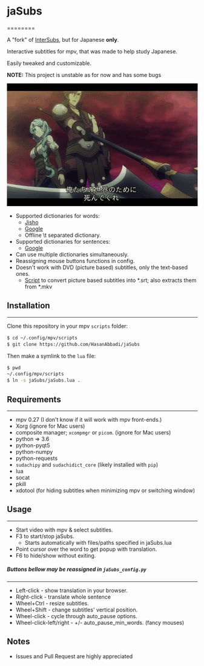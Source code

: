 # jaSubs
========

A "fork" of [InterSubs](https://github.com/oltodosel/interSubs), but for Japanese **only**.

Interactive subtitles for mpv, that was made to help study Japanese.

Easily tweaked and customizable.

**NOTE:** This project is unstable as for now and has some bugs

![showcase](./example.gif)

* Supported dictionaries for words:
  * [Jisho](https://jisho.org)
  * [Google](https://translate.google.com/)
  * Offline \t separated dictionary.
* Supported dictionaries for sentences:
  * [Google](https://translate.google.com/)
* Can use multiple dictionaries simultaneously.
* Reassigning mouse buttons functions in config.
* Doesn't work with DVD (picture based) subtitles, only the text-based ones.
  * [Script](https://github.com/oltodosel/extract_n_convert_dvd_bd_subtitles) to convert picture based subtitles into *.srt; also extracts them from *.mkv 

## Installation
------------

Clone this repository in your mpv `scripts` folder:
```bash
$ cd ~/.config/mpv/scripts
$ git clone https://github.com/HasanAbbadi/jaSubs
```

Then make a symlink to the `lua` file:
```bash
$ pwd
~/.config/mpv/scripts
$ ln -s jaSubs/jaSubs.lua .
```

## Requirements
------------
   * mpv 0.27 (I don't know if it will work with mpv front-ends.)
   * Xorg (ignore for Mac users)
   * composite manager; `xcompmgr` or `picom`. (ignore for Mac users)
   * python => 3.6
   * python-pyqt5
   * python-numpy
   * python-requests
   * `sudachipy` and `sudachidict_core` (likely installed with `pip`)
   * lua
   * socat
   * pkill
   * xdotool (for hiding subtitles when minimizing mpv or switching window) 

## Usage
-----
* Start video with mpv & select subtitles.
* F3 to start/stop jaSubs.
	* Starts automatically with files/paths specified in jaSubs.lua
* Point cursor over the word to get popup with translation.
* F6 to hide/show without exiting.

##### Buttons bellow may be reassigned in `jaSubs_config.py`
-----
* Left-click  - show translation in your browser.
* Right-click - translate whole sentence
* Wheel+Ctrl  - resize subtitles.
* Wheel+Shift - change subtitles' vertical position.
* Wheel-click - cycle through auto_pause options.
* Wheel-click-left/right - +/- auto_pause_min_words. (fancy mouses)

## Notes
* Issues and Pull Request are highly appreciated



